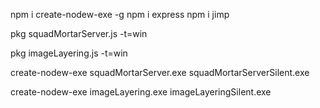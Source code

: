 npm i create-nodew-exe -g
npm i express
npm i jimp

pkg squadMortarServer.js -t=win

pkg imageLayering.js -t=win

create-nodew-exe squadMortarServer.exe squadMortarServerSilent.exe

create-nodew-exe imageLayering.exe imageLayeringSilent.exe